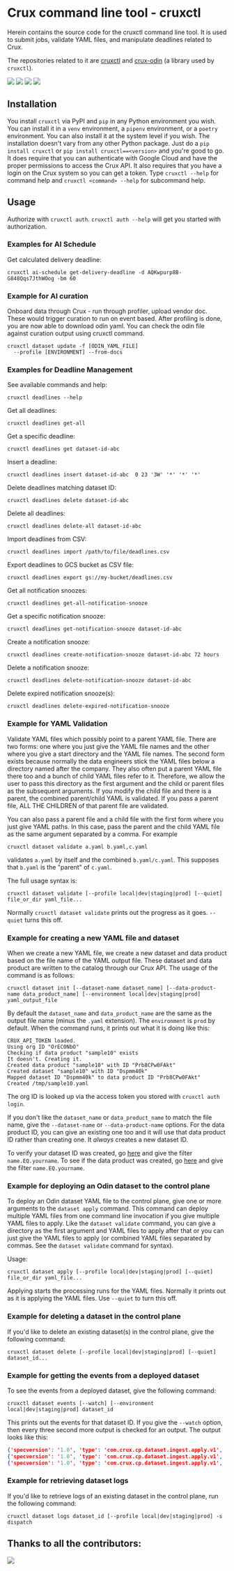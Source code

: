 # Crux command line tool - cruxctl

Herein contains the source code for the cruxctl command line tool. It is used to submit jobs, validate YAML
files, and manipulate deadlines related to Crux. 

The repositories related to it are [cruxctl](https://github.com/cruxinformatics/cruxctl/releases) 
and [crux-odin](https://github.com/cruxinformatics/crux-odin/releases) (a library used by `cruxctl`).

<img src="https://img.shields.io/badge/Python-FFD43B?style=for-the-badge&logo=python&logoColor=blue" />
<img src="https://img.shields.io/badge/YAML-green" />
<img src="https://img.shields.io/badge/GitHub_Actions-2088FF?style=for-the-badge&logo=github-actions&logoColor=white" />
<img src="https://img.shields.io/badge/Airflow-017CEE?style=for-the-badge&logo=Apache%20Airflow&logoColor=white" />

## Installation

You install `cruxctl` via PyPI and `pip` in any Python environment you wish. You can install
it in a `venv` environment, a `pipenv` environment, or a `poetry` environment. You can also install it
at the system level if you wish. The installation doesn't vary from any other Python package. Just do
a `pip install cruxctl` or `pip install cruxctl==<version>` and you're good to go. It does require
that you can authenticate with Google Cloud and have the proper permissions to access the Crux API.
It also requires that you have a login on the Crux system so you can get a token. Type `cruxctl --help`
for command help and `cruxctl <command> --help` for subcommand help.

## Usage

Authorize with `cruxctl auth`. `cruxctl auth --help` will get you started with authorization.

### Examples for AI Schedule

Get calculated delivery deadline:
```
cruxctl ai-schedule get-delivery-deadline -d AQKwpurp8B-G848Qqs7JthWOog -bm 60
```

### Example for AI curation

Onboard data through Crux - run through profiler, upload vendor doc. These would trigger curation to run on event based. After profiling is done, you are now able to download odin yaml. You can check the odin file against curation output using cruxctl command. 

```
cruxctl dataset update -f [ODIN_YAML_FILE]
  --profile [ENVIRONMENT] --from-docs
```

### Examples for Deadline Management

See available commands and help:
```shell
cruxctl deadlines --help
```

Get all deadlines:
```shell
cruxctl deadlines get-all
```

Get a specific deadline:
```shell
cruxctl deadlines get dataset-id-abc
```

Insert a deadline:
```shell
cruxctl deadlines insert dataset-id-abc  0 23 '3W' '*' '*' '*'
```

Delete deadlines matching dataset ID:
```shell
cruxctl deadlines delete dataset-id-abc
```

Delete all deadlines:
```shell
cruxctl deadlines delete-all dataset-id-abc
```

Import deadlines from CSV:
```shell
cruxctl deadlines import /path/to/file/deadlines.csv
```

Export deadlines to GCS bucket as CSV file:
```shell
cruxctl deadlines export gs://my-bucket/deadlines.csv
```

Get all notification snoozes:
```shell
cruxctl deadlines get-all-notification-snooze
```

Get a specific notification snooze:
```shell
cruxctl deadlines get-notification-snooze dataset-id-abc
```

Create a notification snooze:
```shell
cruxctl deadlines create-notification-snooze dataset-id-abc 72 hours
```

Delete a notification snooze:
```shell
cruxctl deadlines delete-notification-snooze dataset-id-abc
```

Delete expired notification snooze(s):
```shell
cruxctl deadlines delete-expired-notification-snooze
```

### Example for YAML Validation

Validate YAML files which possibly point to a parent YAML file. 
There are two forms: one where you just give the YAML file names and the other
where you give a start directory and the YAML file names. The second form exists
because normally the data engineers stick the YAML files below a directory named
after the company. They also often put a parent YAML file there too and a bunch
of child YAML files refer to it. Therefore, we allow the user to pass this directory
as the first argument and the child or parent files as the subsequent arguments.
If you modify the child file and there is a parent, the combined parent/child
YAML is validated. If you pass a parent file, ALL THE CHILDREN of that parent
file are validated.

You can also pass a parent file and a child file with the first form where you
just give YAML paths. In this case, pass the parent and the child YAML file
as the same argument separated by a comma. For example

```shell
cruxctl dataset validate a.yaml b.yaml,c.yaml
```
validates `a.yaml` by itself and the combined `b.yaml/c.yaml`. This supposes
that `b.yaml` is the "parent" of `c.yaml`.

The full usage syntax is:
```shell
cruxctl dataset validate [--profile local|dev|staging|prod] [--quiet] file_or_dir yaml_file...
```
Normally `cruxctl dataset validate` prints out the progress as it goes. `--quiet` turns this off.

### Example for creating a new YAML file and dataset

When we create a new YAML file, we create a new dataset and data product based
on the file name of the YAML output file. These dataset and data product are
written to the catalog through our Crux API. The usage of the command is as follows:
```shell
cruxctl dataset init [--dataset-name dataset_name] [--data-product-name data_product_name] [--environment local|dev|staging|prod] yaml_output_file
```
By default the `dataset_name` and `data_product_name` are the same as the output
file name (minus the `.yaml` extension). The `environment` is `prod` by default.
When the command runs, it prints out what it is doing like this:
```chatinput
CRUX_API_TOKEN loaded.
Using org ID "OrEC0NbO"
Checking if data product "sample10" exists
It doesn't. Creating it.
Created data product "sample10" with ID "Prb8CPw0FAkt"
Created dataset "sample10" with ID "Dspmm40k"
Mapped dataset ID "Dspmm40k" to data product ID "Prb8CPw0FAkt"
Created /tmp/sample10.yaml
```
The org ID is looked up via the access token you stored with `cruxctl auth login`.

If you don't like the `dataset_name` or `data_product_name` to match the file name,
give the `--dataset-name` or `--data-product-name` options. For the data product ID, you
can give an existing one too and it will use that data product ID rather than creating
one. It _always_ creates a new dataset ID.

To verify your dataset ID was created, go 
[here](https://api.cruxinformatics.com/v2/ops/swagger#/datasets/getV2OpsDatasets) 
and give the filter `name.EQ.yourname`. To see if the data product was created, go
[here](https://api.cruxinformatics.com/v2/ops/swagger#/data-products-v4/getV4OpsDataproducts) 
and give the filter `name.EQ.yourname`.

### Example for deploying an Odin dataset to the control plane

To deploy an Odin dataset YAML file to the control plane, give one or more arguments to
the `dataset apply` command. This command can deploy multiple YAML files from one command
line invocation if you give multiple YAML files to apply. Like the `dataset validate` command,
you can give a directory as the first argument and YAML files to apply after that or you can
just give the YAML files to apply (or combined YAML files separated by commas. See the
`dataset validate` command for syntax).

Usage:
```shell
cruxctl dataset apply [--profile local|dev|staging|prod] [--quiet] file_or_dir yaml_file...
```
Applying starts the processing runs for the YAML files. Normally it prints out as it
is applying the YAML files. Use `--quiet` to turn this off.

### Example for deleting a dataset in the control plane

If you'd like to delete an existing dataset(s) in the control plane, give the following command:

```shell
cruxctl dataset delete [--profile local|dev|staging|prod] [--quiet] dataset_id...
```

### Example for getting the events from a deployed dataset

To see the events from a deployed dataset, give the following command:
```shell
cruxctl dataset events [--watch] [--environment local|dev|staging|prod] dataset_id
```
This prints out the events for that dataset ID. If you give the `--watch` option,
then every three second more output is checked for an output. The output looks like
this:
```json
{'specversion': '1.0', 'type': 'com.crux.cp.dataset.ingest.apply.v1', 'source': '/apilayer', 'subject': '', 'id': 'e0e1936d-e70b-4351-95e4-66fbefbbdf8b', 'time': '2024-09-10T22:39:57.077029Z', 'data': {'id': 0, 'datasetId': 'DssgxkJB', 'orgId': 'test', 'eventId': 'e0e1936d-e70b-4351-95e4-66fbefbbdf8b', 'eventSource': '/apilayer', 'eventType': 'com.crux.cp.dataset.ingest.apply.v1', 'message': 'validation pass', 'statusType': 'Apply'}}
{'specversion': '1.0', 'type': 'com.crux.cp.dataset.ingest.apply.v1', 'source': '/apilayer', 'subject': '', 'id': 'e69b7204-2cff-4702-a65e-885bb7f77d7d', 'time': '2024-09-10T21:31:01.843591Z', 'data': {'id': 0, 'datasetId': 'DssgxkJB', 'orgId': 'test', 'eventId': 'e69b7204-2cff-4702-a65e-885bb7f77d7d', 'eventSource': '/apilayer', 'eventType': 'com.crux.cp.dataset.ingest.apply.v1', 'message': 'validation pass', 'statusType': 'Apply'}}
{'specversion': '1.0', 'type': 'com.crux.cp.dataset.ingest.apply.v1', 'source': '/apilayer', 'subject': '', 'id': 'f41f54e3-b9d2-4638-a766-69662c75fbc4', 'time': '2024-09-10T21:59:00.67005Z', 'data': {'id': 0, 'datasetId': 'DssgxkJB', 'orgId': 'test', 'eventId': 'f41f54e3-b9d2-4638-a766-69662c75fbc4', 'eventSource': '/apilayer', 'eventType': 'com.crux.cp.dataset.ingest.apply.v1', 'message': 'validation pass', 'statusType': 'Apply'}}
```
### Example for retrieving dataset logs

If you'd like to retrieve logs of an existing dataset in the control plane, run the following command:

```shell
cruxctl dataset logs dataset_id [--profile local|dev|staging|prod] -s dispatch
```

## Thanks to all the contributors:
[//]: <> (cruxctl isn't open source yet. When it is, go to contrib.rocks and regenerate the URL and insert below.)
<a href="https://github.com/cruxinformatics/cruxctl/graphs/contributors">
  <img src="https://contrib.rocks/image?repo=cruxinformatics/cruxctl" />
</a>
